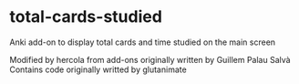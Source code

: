 # total-cards-studied
Anki add-on to display total cards and time studied on the main screen

Modified by hercola from add-ons originally written by Guillem Palau Salvà  
Contains code originally writted by glutanimate
